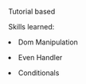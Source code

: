<p>Tutorial based</p>
<p>Skills learned:</p>
<li>Dom Manipulation</p>
<li>Even Handler</p>
<li>Conditionals</p>
